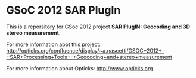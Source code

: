 GSoC 2012 SAR PlugIn 
=======================

This is a reporsitory for GSoc 2012 project **SAR PlugIN: Geocoding and 3D stereo measurement**.

For more information abot this project: http://opticks.org/confluence/display/~a.nascetti/GSOC+2012+-+SAR+Processing+Tools+-+Geocoding+and+stereo+measurement

For more information about Opticks: http://www.opticks.org
